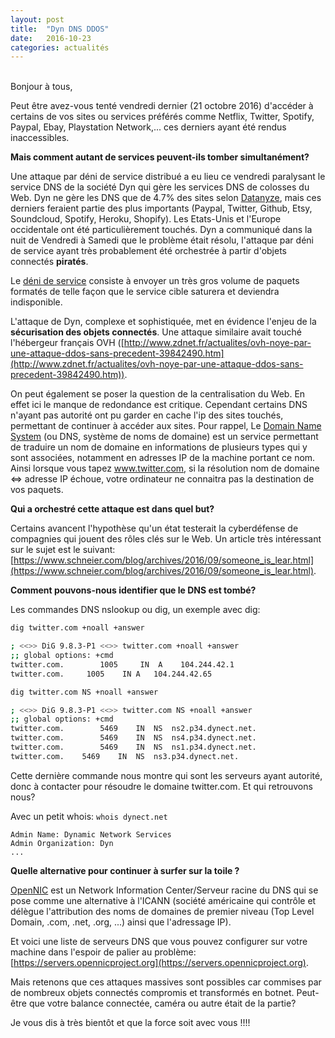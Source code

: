 ```yaml
---
layout: post
title:  "Dyn DNS DDOS"
date:   2016-10-23
categories: actualités
---
```

<br />
Bonjour à tous,
  
Peut être avez-vous tenté vendredi dernier (21 octobre 2016) d'accéder à certains de vos sites ou services préférés comme Netflix, Twitter, Spotify, Paypal, Ebay, Playstation Network,... ces derniers ayant été rendus inaccessibles. 

**Mais comment autant de services peuvent-ils tomber simultanément?**

Une attaque par déni de service distribué a eu lieu ce vendredi paralysant le service DNS de la société Dyn qui gère les services DNS de colosses du Web. Dyn ne gère les DNS que de 4.7% des sites selon [Datanyze](https://www.datanyze.com/market-share/dns/), mais ces derniers feraient partie des plus importants (Paypal, Twitter, Github, Etsy, Soundcloud, Spotify, Heroku, Shopify). Les Etats-Unis et l'Europe occidentale ont été particulièrement touchés. Dyn a communiqué dans la nuit de Vendredi à Samedi que le problème était résolu, l'attaque par déni de service ayant très probablement été orchestrée à partir d'objets connectés **piratés**.  
  
Le [déni de service](https://fr.wikipedia.org/wiki/Attaque_par_d%C3%A9ni_de_service) consiste à envoyer un très gros volume de paquets formatés de telle façon que le service cible saturera et deviendra indisponible.  
  
L'attaque de Dyn, complexe et sophistiquée,  met en évidence l'enjeu de la **sécurisation des objets connectés**. Une attaque similaire avait touché l'hébergeur français OVH ([http://www.zdnet.fr/actualites/ovh-noye-par-une-attaque-ddos-sans-precedent-39842490.htm](http://www.zdnet.fr/actualites/ovh-noye-par-une-attaque-ddos-sans-precedent-39842490.htm)).  
  
On peut également se poser la question de la centralisation du Web. En effet ici le manque de redondance est critique. Cependant certains DNS n'ayant pas autorité ont pu garder en cache l'ip des sites touchés, permettant de continuer à accéder aux sites. Pour rappel, Le [Domain Name System](https://fr.wikipedia.org/wiki/Domain_Name_System) (ou DNS, système de noms de domaine) est un service permettant de traduire un nom de domaine en informations de plusieurs types qui y sont associées, notamment en adresses IP de la machine portant ce nom. Ainsi lorsque vous tapez www.twitter.com, si la résolution nom de domaine <=> adresse IP échoue, votre ordinateur ne connaitra pas la destination de vos paquets.  
   
**Qui a orchestré cette attaque est dans quel but?**  
  
Certains avancent l'hypothèse qu'un état testerait la cyberdéfense de compagnies qui jouent des rôles clés sur le Web. Un article très intéressant sur le sujet est le suivant: [https://www.schneier.com/blog/archives/2016/09/someone_is_lear.html](https://www.schneier.com/blog/archives/2016/09/someone_is_lear.html).  
  
**Comment pouvons-nous identifier que le DNS est tombé?**  
  
Les commandes DNS nslookup ou dig, un exemple avec dig:

```bash
dig twitter.com +noall +answer

; <<>> DiG 9.8.3-P1 <<>> twitter.com +noall +answer
;; global options: +cmd
twitter.com.		1005	 IN	 A	  104.244.42.1
twitter.com.	 1005	 IN	A	104.244.42.65
```  
  
```bash
dig twitter.com NS +noall +answer

; <<>> DiG 9.8.3-P1 <<>> twitter.com NS +noall +answer
;; global options: +cmd
twitter.com.		5469	IN	NS	ns2.p34.dynect.net.
twitter.com.		5469	IN	NS	ns4.p34.dynect.net.
twitter.com.		5469	IN	NS	ns1.p34.dynect.net.
twitter.com.	5469	IN	NS	ns3.p34.dynect.net.
```  
  
Cette dernière commande nous montre qui sont les serveurs ayant autorité, donc à contacter pour résoudre le domaine twitter.com. Et qui retrouvons nous?  
  
Avec un petit whois: ```whois dynect.net```  
  
```
Admin Name: Dynamic Network Services
Admin Organization: Dyn
...
```  

**Quelle alternative pour continuer à surfer sur la toile ?**
  
[OpenNIC](https://www.opennicproject.org/) est un Network Information Center/Serveur racine du DNS qui se pose comme une alternative à l'ICANN (société américaine qui contrôle et délègue l'attribution des noms de domaines de premier niveau (Top Level Domain, .com, .net, .org, ...) ainsi que l'adressage IP).   
  
Et voici une liste de serveurs DNS que vous pouvez configurer sur votre machine dans l'espoir de palier au problème: [https://servers.opennicproject.org](https://servers.opennicproject.org).  
  
Mais retenons que ces attaques massives sont possibles car commises par de nombreux objets connectés compromis et transformés en botnet. Peut-être que votre balance connectée, caméra ou autre était de la partie?  
  
Je vous dis à très bientôt et que la force soit avec vous !!!!  

